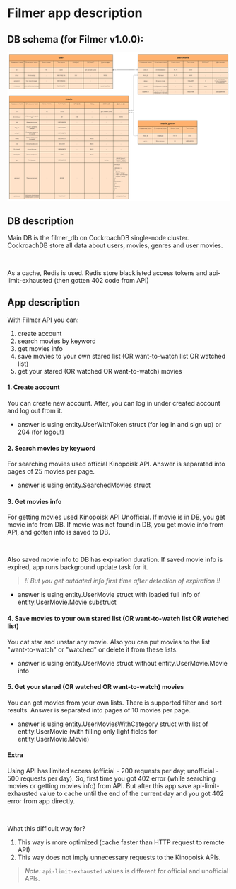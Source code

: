 # Filmer app description

## DB schema (for Filmer v1.0.0):

![db schema](./Filmer_db_schema.png)

## DB description

Main DB is the filmer_db on CockroachDB single-node cluster.
CockroachDB store all data about users, movies, genres and user movies.

<br>

As a cache, Redis is used.
Redis store blacklisted access tokens and api-limit-exhausted (then gotten 402 code from API)

## App description

With Filmer API you can:
1. create account
2. search movies by keyword
3. get movies info
4. save movies to your own stared list (OR want-to-watch list OR watched list)
5. get your stared (OR watched OR want-to-watch) movies

#### 1. Create account

You can create new account. After, you can log in under created account and log out from it.

* answer is using entity.UserWithToken struct (for log in and sign up) or 204 (for logout)

#### 2. Search movies by keyword

For searching movies used official Kinopoisk API.
Answer is separated into pages of 25 movies per page.

* answer is using entity.SearchedMovies struct

#### 3. Get movies info

For getting movies used Kinopoisk API Unofficial.
If movie is in DB, you get movie info from DB.
If movie was not found in DB, you get movie info from API, and gotten info is saved to DB.

<br>

Also saved movie info to DB has expiration duration.
If saved movie info is expired, app runs background update task for it.

> _!! But you get outdated info first time after detection of expiration !!_

* answer is using entity.UserMovie struct with loaded full info of entity.UserMovie.Movie substruct

#### 4. Save movies to your own stared list (OR want-to-watch list OR watched list)

You cat star and unstar any movie.
Also you can put movies to the list "want-to-watch" or "watched" or delete it from these lists.

* answer is using entity.UserMovie struct without entity.UserMovie.Movie info

#### 5. Get your stared (OR watched OR want-to-watch) movies

You can get movies from your own lists.
There is supported filter and sort results.
Answer is separated into pages of 10 movies per page.

* answer is using entity.UserMoviesWithCategory struct with list of entity.UserMovie (with filling only light fields for entity.UserMovie.Movie)

#### Extra

Using API has limited access (official - 200 requests per day; unofficial - 500 requests per day).
So, first time you got 402 error (while searching movies or getting movies info) from API.
But after this app save api-limit-exhausted value to cache until the end of the current day and you got 402 error from app directly.

<br>

What this difficult way for?

1. This way is more optimized (cache faster than HTTP request to remote API)
2. This way does not imply unnecessary requests to the Kinopoisk APIs.

> _Note:_ `api-limit-exhausted` values is different for official and unofficial APIs.
